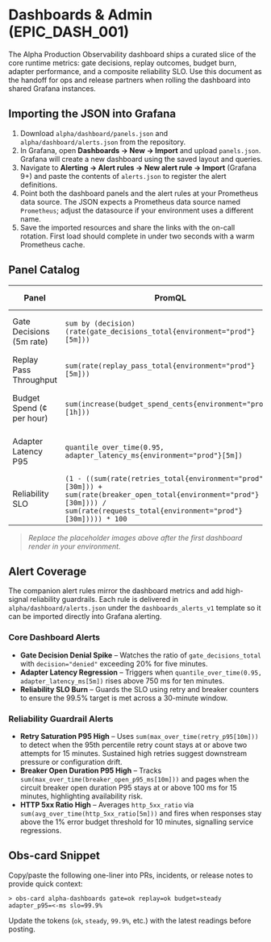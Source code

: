 # Dashboards & Admin (EPIC_DASH_001)

The Alpha Production Observability dashboard ships a curated slice of the core runtime metrics: gate decisions, replay outcomes, budget burn, adapter performance, and a composite reliability SLO. Use this document as the handoff for ops and release partners when rolling the dashboard into shared Grafana instances.

## Importing the JSON into Grafana

1. Download `alpha/dashboard/panels.json` and `alpha/dashboard/alerts.json` from the repository.
2. In Grafana, open **Dashboards → New → Import** and upload `panels.json`. Grafana will create a new dashboard using the saved layout and queries.
3. Navigate to **Alerting → Alert rules → New alert rule → Import** (Grafana 9+) and paste the contents of `alerts.json` to register the alert definitions.
4. Point both the dashboard panels and the alert rules at your Prometheus data source. The JSON expects a Prometheus data source named `Prometheus`; adjust the datasource if your environment uses a different name.
5. Save the imported resources and share the links with the on-call rotation. First load should complete in under two seconds with a warm Prometheus cache.

## Panel Catalog

| Panel | PromQL | Screenshot Placeholder |
| --- | --- | --- |
| Gate Decisions (5m rate) | `sum by (decision) (rate(gate_decisions_total{environment="prod"}[5m]))` | ![Gate Decisions Panel Placeholder](images/gate_decisions_panel.png) |
| Replay Pass Throughput | `sum(rate(replay_pass_total{environment="prod"}[5m]))` | ![Replay Pass Panel Placeholder](images/replay_pass_panel.png) |
| Budget Spend (¢ per hour) | `sum(increase(budget_spend_cents{environment="prod"}[1h]))` | ![Budget Spend Panel Placeholder](images/budget_spend_panel.png) |
| Adapter Latency P95 | `quantile_over_time(0.95, adapter_latency_ms{environment="prod"}[5m])` | ![Adapter Latency Panel Placeholder](images/adapter_latency_panel.png) |
| Reliability SLO | `(1 - ((sum(rate(retries_total{environment="prod"}[30m])) + sum(rate(breaker_open_total{environment="prod"}[30m]))) / sum(rate(requests_total{environment="prod"}[30m])))) * 100` | ![Reliability SLO Panel Placeholder](images/reliability_slo_panel.png) |

> _Replace the placeholder images above after the first dashboard render in your environment._

## Alert Coverage

The companion alert rules mirror the dashboard metrics and add high-signal reliability guardrails. Each rule is delivered in `alpha/dashboard/alerts.json` under the `dashboards_alerts_v1` template so it can be imported directly into Grafana alerting.

### Core Dashboard Alerts

- **Gate Decision Denial Spike** – Watches the ratio of `gate_decisions_total` with `decision="denied"` exceeding 20% for five minutes.
- **Adapter Latency Regression** – Triggers when `quantile_over_time(0.95, adapter_latency_ms[5m])` rises above 750 ms for ten minutes.
- **Reliability SLO Burn** – Guards the SLO using retry and breaker counters to ensure the 99.5% target is met across a 30-minute window.

### Reliability Guardrail Alerts

- **Retry Saturation P95 High** – Uses `sum(max_over_time(retry_p95[10m]))` to detect when the 95th percentile retry count stays at or above two attempts for 15 minutes. Sustained high retries suggest downstream pressure or configuration drift.
- **Breaker Open Duration P95 High** – Tracks `sum(max_over_time(breaker_open_p95_ms[10m]))` and pages when the circuit breaker open duration P95 stays at or above 100 ms for 15 minutes, highlighting availability risk.
- **HTTP 5xx Ratio High** – Averages `http_5xx_ratio` via `sum(avg_over_time(http_5xx_ratio[5m]))` and fires when responses stay above the 1% error budget threshold for 10 minutes, signalling service regressions.

## Obs-card Snippet

Copy/paste the following one-liner into PRs, incidents, or release notes to provide quick context:

```
> obs-card alpha-dashboards gate=ok replay=ok budget=steady adapter_p95=<-ms slo=99.9%
```

Update the tokens (`ok`, `steady`, `99.9%`, etc.) with the latest readings before posting.
